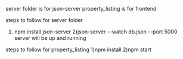 server folder is for json-server
property_listing is for frontend

steps to follow for server folder
1) npm install json-server
2)json-server --watch db.json --port 5000
server will be up and running

steps to follow for property_listing
1)npm install
2)npm start
